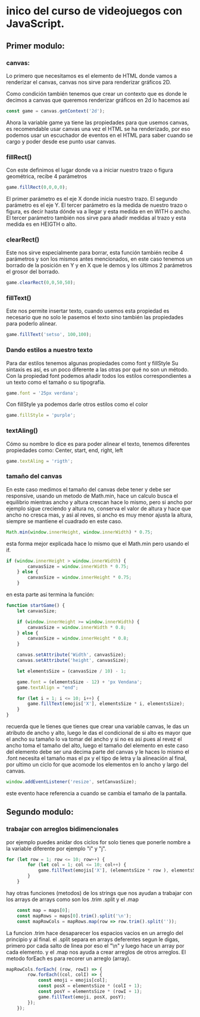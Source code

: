 # inico del curso de videojuegos con JavaScript.
## Primer modulo:
### canvas:
Lo primero que necesitamos es el elemento de HTML donde vamos a renderizar el canvas, canvas nos sirve para renderizar gráficos 2D.

Como condición también tenemos que crear un contexto que es donde le decimos a canvas que queremos renderizar gráficos en 2d lo hacemos así
```js
const game = canvas.getContext('2d');
```
Ahora la variable game ya tiene las propiedades para que usemos canvas, es recomendable usar canvas una vez el HTML se ha renderizado, por eso podemos usar un escuchador de eventos en el HTML para saber cuando se cargo y poder desde ese punto usar canvas.
### fillRect()
Con este definimos el lugar donde va a iniciar nuestro trazo o figura geométrica, recibe 4 parámetros
```js
game.fillRect(0,0,0,0);
```
El primer parámetro es el eje X donde inicia nuestro trazo.
El segundo parámetro es el eje Y.
El tercer parámetro es la medida de nuestro trazo o figura, es decir hasta dónde va a llegar y esta medida en en WITH o ancho.
El tercer parámetro también nos sirve para añadir medidas al trazo y esta medida es en HEIGTH o alto.
### clearRect()
Este nos sirve especialmente para borrar, esta función también recibe 4 parámetros y son los mismos antes mencionados, en este caso tenemos un borrado de la posición en Y y en X que le demos y los últimos 2 parámetros el grosor del borrado.
```js
game.clearRect(0,0,50,50);
```
### fillText()
Este nos permite insertar texto, cuando usemos esta propiedad es necesario que no solo le pasemos el texto sino también las propiedades para poderlo alinear.
```js
game.fillText('setso', 100,100);
```
### Dando estilos a nuestro texto
Para dar estilos tenemos algunas propiedades como
font y fillStyle
Su sintaxis es así, es un poco diferente a las otras por qué no son un método.
Con la propiedad font podemos añadir todos los estilos correspondientes a un texto como el tamaño o su tipografía.
```js
game.font = '25px verdana';
```
Con fillStyle ya podemos darle otros estilos como el color
```js
game.fillStyle = 'purple';
```
### textAling()
Cómo su nombre lo dice es para poder alinear el texto, tenemos diferentes propiedades como:
Center, start, end, right, left
```js
game.textAling = 'rigth';
```
### tamaño del canvas 
En este caso medimos el tamaño del canvas debe tener y debe ser responsive, usando un metodo de Math.min, hace un calculo busca el equilibrio mientras ancho y altura crescan hace lo mismo, pero si ancho por ejemplo sigue creciendo y altura no, conserva el valor de altura y hace que ancho no cresca mas, y asi al reves, si ancho es muy menor ajusta la altura, siempre se mantiene el cuadrado en este caso.
```js
Math.min(window.innerHeight, window.innerWidth) * 0.75;
```
esta forma mejor explicada hace lo mismo que el Math.min pero usando el if.
```js
if (window.innerHeight > window.innerWidth) {
        canvasSize = window.innerWidth * 0.75;
    } else {
        canvasSize = window.innerHeight * 0.75;
    }
```
en esta parte asi termina la función:
```js
function startGame() {
    let canvasSize;

    if (window.innerHeight >= window.innerWidth) {
        canvasSize = window.innerWidth * 0.8;
    } else {
        canvasSize = window.innerHeight * 0.8;
    }

    canvas.setAttribute('Width', canvasSize);
    canvas.setAttribute('height', canvasSize);

    let elementsSize = (canvasSize / 10) - 1;

    game.font = (elementsSize - 12) + 'px Vendana';
    game.textAlign = "end";

    for (let i = 1; i <= 10; i++) {
        game.fillText(emojis['X'], elementsSize * i, elementsSize);
    }
}
```
recuerda que le tienes que tienes que crear una variable canvas, le das un atributo de ancho y alto, luego le das el condicional de si alto es mayor que el ancho su tamaño lo va tomar del ancho y si no es asi pues al revez el ancho toma el tamaño del alto, luego el tamaño del elemento en este caso del elemento debe ser una decima parte del canvas y le haces lo mismo el .font necesita el tamaño mas el px y el tipo de letra y la alineación al final, por ultimo un ciclo for que acomode los elementos en lo ancho y largo del canvas.
```js
window.addEventListener('resize', setCanvasSize);
```
este evento hace referencia a cuando se cambia el tamaño de la pantalla.
## Segundo modulo:
### trabajar con arreglos bidimencionales
por ejemplo puedes anidar dos ciclos for solo tienes que ponerle nombre a la variable diferente por ejemplo "i" y "j".
```js
for (let row = 1; row <= 10; row++) {
        for (let col = 1; col <= 10; col++) {
            game.fillText(emojis['X'], (elementsSize * row ), elementsSize * col);   
        }
    }
```
hay otras funciones (metodos) de los strings que nos ayudan a trabajar con los arrays de arrays como son los .trim .split y el .map
```js
    const map = maps[0];
    const mapRows = maps[0].trim().split('\n');
    const mapRowCols = mapRows.map(row => row.trim().split(''));
```
La funcion .trim hace desaparecer los espacios vacios en un arreglo del principio y al final.
el .split separa en arrays deferentes segun le digas, primero por cada salto de linea por eso el "\n" y luego hace un array por cada elemento.
y el .map nos ayuda a crear arreglos de otros arreglos.
El metodo forEach es para recorer un arreglo (array).
```js
mapRowCols.forEach( (row, rowI) => {
        row.forEach((col, colI) => {
            const emoji = emojis[col];
            const posX = elementsSize * (colI + 1);
            const posY = elementsSize * (rowI + 1);
            game.fillText(emoji, posX, posY);
        });
    });
```